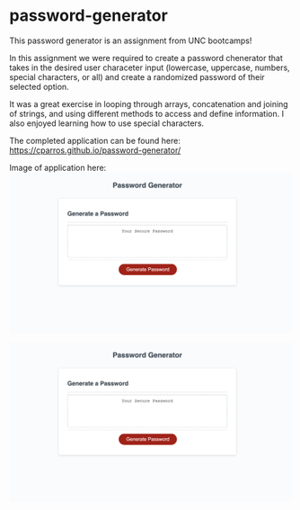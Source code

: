 # password-generator
This password generator is an assignment from UNC bootcamps!

In this assignment we were required to create a password chenerator that takes in the desired user characeter input (lowercase, uppercase, numbers, special characters, or all) and create a randomized password of their selected option.

It was a great exercise in looping through arrays, concatenation and joining of strings, and using different methods to access and define information. I also enjoyed learning how to use special characters. 

The completed application can be found here:
https://cparros.github.io/password-generator/

Image of application here:
![screenshot](passgenimg.png)

<img src="passgenimg.png">